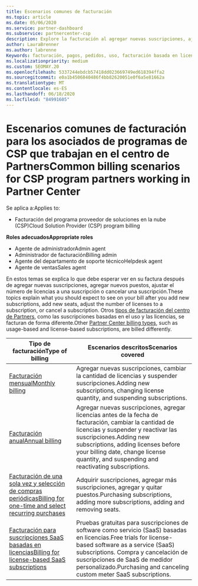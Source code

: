 ```yaml
---
title: Escenarios comunes de facturación
ms.topic: article
ms.date: 05/06/2020
ms.service: partner-dashboard
ms.subservice: partnercenter-csp
description: Explore la facturación al agregar nuevas suscripciones, ajustar la cantidad de licencias o cancelar una suscripción. Vea cómo difieren las suscripciones basadas en el uso y las licencias.
author: LauraBrenner
ms.author: labrenne
Keywords: facturación, pagos, pedidos, uso, facturación basada en licencias, fecha de aniversario, término, cancelación, renovación, fórmula de precio, archivo de conciliación, archivo de conciliación
ms.localizationpriority: medium
ms.custom: SEOMAY.20
ms.openlocfilehash: 5337244ebdcb57418dd023669749ed618394ffa2
ms.sourcegitcommit: e0a1b4506840486f4bb82620051e0f6a5e81662a
ms.translationtype: MT
ms.contentlocale: es-ES
ms.lasthandoff: 06/18/2020
ms.locfileid: "84991605"
---
```

# <a name="common-billing-scenarios-for-csp-program-partners-working-in-partner-center"></a><span data-ttu-id="66536-105">Escenarios comunes de facturación para los asociados de programas de CSP que trabajan en el centro de Partners</span><span class="sxs-lookup"><span data-stu-id="66536-105">Common billing scenarios for CSP program partners working in Partner Center</span></span>

<span data-ttu-id="66536-106">Se aplica a:</span><span class="sxs-lookup"><span data-stu-id="66536-106">Applies to:</span></span>

- <span data-ttu-id="66536-107">Facturación del programa proveedor de soluciones en la nube (CSP)</span><span class="sxs-lookup"><span data-stu-id="66536-107">Cloud Solution Provider (CSP) program billing</span></span>

<span data-ttu-id="66536-108">**Roles adecuados**</span><span class="sxs-lookup"><span data-stu-id="66536-108">**Appropriate roles**</span></span>

- <span data-ttu-id="66536-109">Agente de administrador</span><span class="sxs-lookup"><span data-stu-id="66536-109">Admin agent</span></span>
- <span data-ttu-id="66536-110">Administrador de facturación</span><span class="sxs-lookup"><span data-stu-id="66536-110">Billing admin</span></span>
- <span data-ttu-id="66536-111">Agente del departamento de soporte técnico</span><span class="sxs-lookup"><span data-stu-id="66536-111">Helpdesk agent</span></span>
- <span data-ttu-id="66536-112">Agente de ventas</span><span class="sxs-lookup"><span data-stu-id="66536-112">Sales agent</span></span>

<span data-ttu-id="66536-113">En estos temas se explica lo que debe esperar ver en su factura después de agregar nuevas suscripciones, agregar nuevos puestos, ajustar el número de licencias a una suscripción o cancelar una suscripción.</span><span class="sxs-lookup"><span data-stu-id="66536-113">These topics explain what you should expect to see on your bill after you add new subscriptions, add new seats, adjust the number of licenses to a subscription, or cancel a subscription.</span></span> <span data-ttu-id="66536-114">Otros [tipos de facturación del centro de Partners](billing-different-types.md), como las suscripciones basadas en el uso y las licencias, se facturan de forma diferente.</span><span class="sxs-lookup"><span data-stu-id="66536-114">Other [Partner Center billing types](billing-different-types.md), such as usage-based and license-based subscriptions, are billed differently.</span></span>

| <span data-ttu-id="66536-115">Tipo de facturación</span><span class="sxs-lookup"><span data-stu-id="66536-115">Type of billing</span></span> | <span data-ttu-id="66536-116">Escenarios descritos</span><span class="sxs-lookup"><span data-stu-id="66536-116">Scenarios covered</span></span> |
| --------------- | ----------------- |
| [<span data-ttu-id="66536-117">Facturación mensual</span><span class="sxs-lookup"><span data-stu-id="66536-117">Monthly billing</span></span>](common-billing-scenarios-monthly.md) | <span data-ttu-id="66536-118">Agregar nuevas suscripciones, cambiar la cantidad de licencias y suspender suscripciones.</span><span class="sxs-lookup"><span data-stu-id="66536-118">Adding new subscriptions, changing license quantity, and suspending subscriptions.</span></span> |
| [<span data-ttu-id="66536-119">Facturación anual</span><span class="sxs-lookup"><span data-stu-id="66536-119">Annual billing</span></span>](common-billing-scenarios-annual.md) | <span data-ttu-id="66536-120">Agregar nuevas suscripciones, agregar licencias antes de la fecha de facturación, cambiar la cantidad de licencias y suspender y reactivar las suscripciones.</span><span class="sxs-lookup"><span data-stu-id="66536-120">Adding new subscriptions, adding licenses before your billing date, change license quantity, and suspending and reactivating subscriptions.</span></span> |
| [<span data-ttu-id="66536-121">Facturación de una sola vez y selección de compras periódicas</span><span class="sxs-lookup"><span data-stu-id="66536-121">Billing for one-time and select recurring purchases</span></span>](common-billing-scenarios-onetime-recurring.md) | <span data-ttu-id="66536-122">Adquirir suscripciones, agregar más suscripciones, agregar y quitar puestos.</span><span class="sxs-lookup"><span data-stu-id="66536-122">Purchasing subscriptions, adding more subscriptions, adding and removing seats.</span></span> |
| [<span data-ttu-id="66536-123">Facturación para suscripciones SaaS basadas en licencias</span><span class="sxs-lookup"><span data-stu-id="66536-123">Billing for license-based SaaS subscriptions</span></span>](common-billing-scenarios-saas.md) | <span data-ttu-id="66536-124">Pruebas gratuitas para suscripciones de software como servicio (SaaS) basadas en licencias.</span><span class="sxs-lookup"><span data-stu-id="66536-124">Free trials for license-based software as a service (SaaS) subscriptions.</span></span> <span data-ttu-id="66536-125">Compra y cancelación de suscripciones de SaaS de medidor personalizado.</span><span class="sxs-lookup"><span data-stu-id="66536-125">Purchasing and canceling custom meter SaaS subscriptions.</span></span> |
